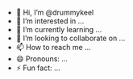 - 👋 Hi, I’m @drummykeel
- 👀 I’m interested in ...
- 🌱 I’m currently learning ...
- 💞️ I’m looking to collaborate on ...
- 📫 How to reach me ...
- 😄 Pronouns: ...
- ⚡ Fun fact: ...

<!---
drummykeel/drummykeel is a ✨ special ✨ repository because its `README.md` (this file) appears on your GitHub profile.
You can click the Preview link to take a look at your changes.
--->
